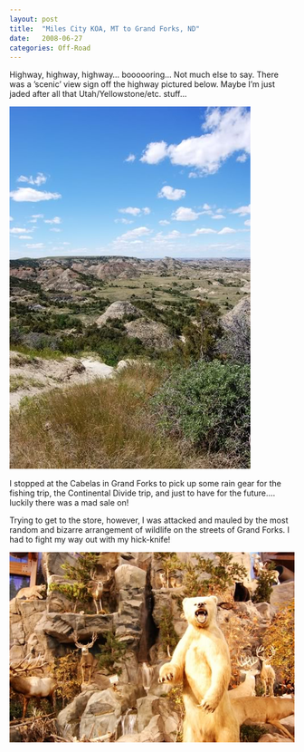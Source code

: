 ```yaml
---
layout: post
title:  "Miles City KOA, MT to Grand Forks, ND"
date:   2008-06-27
categories: Off-Road
---
```


Highway, highway, highway… boooooring… Not much else to say. There was a ’scenic’ view sign off the highway pictured below. Maybe I’m just jaded after all that Utah/Yellowstone/etc. stuff… 

![](/assets/img/2008-06-27-cde-08/DSC_0703.jpg)

I stopped at the Cabelas in Grand Forks to pick up some rain gear for the fishing trip, the Continental Divide trip, and just to have for the future…. luckily there was a mad sale on!

Trying to get to the store, however, I was attacked and mauled by the most random and bizarre arrangement of wildlife on the streets of Grand Forks. I had to fight my way out with my hick-knife!

![](/assets/img/2008-06-27-cde-08/DSC_0704.jpg)